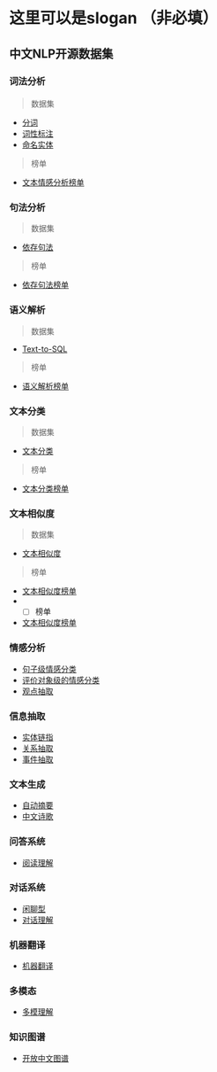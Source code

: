 # 这里可以是slogan （非必填）

## 中文NLP开源数据集

### 词法分析
  ####   
 
>数据集
 - [分词](lexical-analysis/word-segment.md)   
 - [词性标注](lexical-analysis/part-of-speech-tagging.md)
 - [命名实体](lexical-analysis/name-entity-recognition.md)
>榜单
- [文本情感分析榜单](http://bjyz-ai.epc.baidu.com/aistudio/competition/detail/33)

### 句法分析
>数据集
- [依存句法](dependency-parsing/dependency-parsing.md)
>榜单
- [依存句法榜单](http://bjyz-ai.epc.baidu.com/aistudio/competition/detail/33)
### 语义解析
>数据集
- [Text-to-SQL](semantic-parsing/semantic-parsing.md)
>榜单
- [语义解析榜单](http://bjyz-ai.epc.baidu.com/aistudio/competition/detail/33)
### 文本分类
>数据集
- [文本分类](text-classification/text-classification.md)
>榜单
- [文本分类榜单](http://bjyz-ai.epc.baidu.com/aistudio/competition/detail/33)
### 文本相似度
>数据集
- [文本相似度](text-similarity/text-similarity.md)
>榜单
- [文本相似度榜单](http://bjyz-ai.epc.baidu.com/aistudio/competition/detail/33)
- * [ ] 榜单
- [文本相似度榜单](http://bjyz-ai.epc.baidu.com/aistudio/competition/detail/33)
### 情感分析
- [句子级情感分类](sentiment-analysis/sentiment-classification.md)
- [评价对象级的情感分类](sentiment-analysis/aspect-level-sentiment-classification.md)
- [观点抽取](sentiment-analysis/opinion-role-labeling.md)

### 信息抽取
- [实体链指](information-extraction/entity_linking.md)
- [关系抽取](information-extraction/relation-extraction.md)
- [事件抽取](information-extraction/event-extraction.md)

### 文本生成
- [自动摘要](text-generation/automatic-summarization.md)
- [中文诗歌](text-generation/chinese-poetry.md)

### 问答系统
- [阅读理解](question-answering/mrc.md)

### 对话系统
- [闲聊型](dialog/open-domain-dialog.md)
- [对话理解](dialog/task-based/spoken-language-understanding.md)

### 机器翻译
- [机器翻译](machine-translation/machine-translation.md)
### 多模态
- [多模理解](multimodal/multimodal.md)

### 知识图谱
- [开放中文图谱](knowledge-graph/open-knowledge-graph.md)
